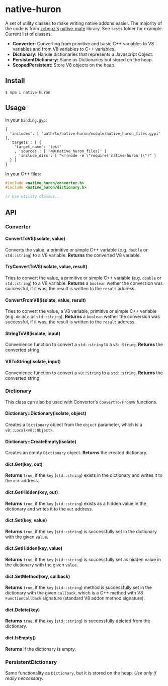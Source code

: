 # native-huron

A set of utility classes to make writing native addons easier. The majority of the code is from [zcbenz's](https://github.com/zcbenz) [native-mate](https://github.com/zcbenz/native-mate) library. See `tests` folder for example. Current list of classes:
- **Converter:** Converting from primitive and basic C++ variables to V8 variables and from V8 variables to C++ variables.
- **Dictionary:** Handle dictionaries that represents a Javascript Object.
- **PersistentDictionary:** Same as Dictionaries but stored on the heap.
- **ScopedPersistent:** Store V8 objects on the heap.

## Install
```
$ npm i native-huron
```

## Usage
In your `binding.gyp`:
``` gyp
{
  'includes': [ 'path/to/native-huron/module/native_huron_files.gypi' ],
  'targets': [ {
    'target_name': 'test'
    , 'sources': [ '<@(native_huron_files)' ]
    , 'include_dirs': [ "<!(node -e \"require('native-huron')\")" ]
  } ]
}
```

In your C++ files:
``` c++
#include <native_huron/converter.h>
#include <native_huron/dictionary.h>

// Use utility classes...
```

## API

### Converter

#### ConvertToV8(isolate, value)
Converts the value, a primitive or simple C++ variable (e.g. `double` or `std::string`) to a V8 variable. **Returns** the converted V8 variable.

#### TryConvertToV8(isolate, value, result)
Tries to convert the value, a primitive or simple C++ variable (e.g. `double` or `std::string`) to a V8 variable. **Returns** a `boolean` wether the conversion was successful, if it was, the result is written to the `result` address.

#### ConvertFromV8(isolate, value, result)
Tries to convert the value, a V8 variable, primitive or simple C++ variable (e.g. `double` or `std::string`). **Returns** a `boolean` wether the conversion was successful, if it was, the result is written to the `result` address.

#### StringToV8(isolate, input)
Convenience function to convert a `std::string` to a `v8::String`. **Returns** the converted string.

#### V8ToString(isolate, input)
Convenience function to convert a `v8::String` to a `std::string`. **Returns** the converted string.

### Dictionary
This class can also be used with Converter's `ConvertTo/FromV8` functions.

#### Dictionary::Dictionary(isolate, object)
Creates a `Dictionary` object from the `object` parameter, which is a `v8::Local<v8::Object>`.

#### Dictionary::CreateEmpty(isolate)
Creates an empty `Dictionary` object. **Returns** the created dictionary.

#### dict.Get(key, out)
**Returns** `true`, if the `key` (`std::string`) exists in the dictionary and writes it to the `out` address.

#### dict.GetHidden(key, out)
**Returns** `true`, if the `key` (`std::string`) exists as a hidden value in the dictionary and writes it to the `out` address.

#### dict.Set(key, value)
**Returns** `true`, if the `key` (`std::string`) is successfully set in the dictionary with the given `value`.

#### dict.SetHidden(key, value)
**Returns** `true`, if the `key` (`std::string`) is successfully set as hidden value in the dictionary with the given `value`.

#### dict.SetMethod(key, callback)
**Returns** `true`, if the `key` (`std::string`) method is successfully set in the dictionary with the given `callback`, which is a C++ method with V8 `FunctionCallback` signature (standard V8 addon method signature).

#### dict.Delete(key)
**Returns** `true`, if the `key` (`std::string`) is successfully deleted from the dictionary.

#### dict.IsEmpty()
**Returns** if the dictionary is empty.

### PersistentDictionary
Same functionality as `Dictionary`, but it is stored on the heap. *Use only if really neccessary.*
